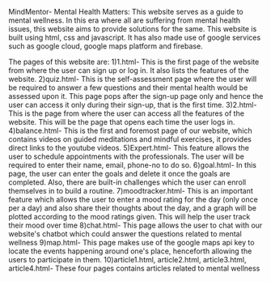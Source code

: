 MindMentor- Mental Health Matters:
This website serves as a guide to mental wellness. In this era where all are suffering from mental health issues, this website aims to provide solutions for the same. 
This website is built using html, css and javascript. It has also made use of google services such as google cloud, google maps platform and firebase.

The pages of this website are:
1)1.html- This is the first page of the website from where the user can sign up or log in. It also lists the features of the website.
2)quiz.html- This is the self-assessment page where the user will be required to answer a few questions and their mental health would be assessed upon it. This page pops after the sign-up page only and hence the user can access it only during their sign-up, that is the first time.
3)2.html- This is the page from where the user can access all the features of the website. This will be the page that opens each time the user logs in.
4)balance.html- This is the first and foremost page of our website, which contains videos on guided meditations and mindful exercises, it provides direct links to the youtube videos.
5)Expert.html- This feature allows the user to schedule appointments with the professionals. The user will be required to enter their name, email, phone-no to do so. 
6)goal.html- In this page, the user can enter the goals and delete it once the goals are completed. Also, there are built-in challenges which the user can enroll themselves in to build a routine.
7)moodtracker.html- This is an important feature which allows the user to enter a mood rating for the day (only once per a day) and also share their thoughts about the day, and a graph will be plotted according to the mood ratings given. This will help the user track their mood over time
8)chat.html- This page allows the user to chat with our website's chatbot which could answer the questions related to mental wellness
9)map.html- This page makes use of the google maps api key to locate the events happening around one's place, henceforth allowing the users to participate in them.
10)article1.html, article2.html, article3.html, article4.html- These four pages contains articles related to mental wellness


